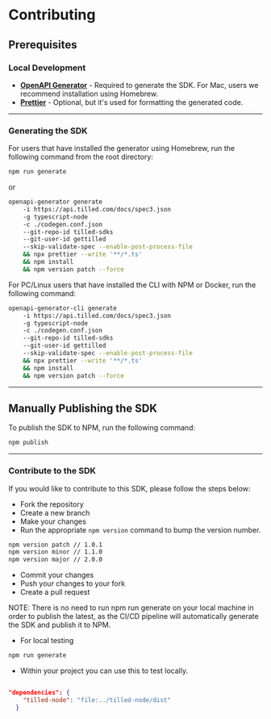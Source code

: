 # Contributing

## Prerequisites

### Local Development

- **[OpenAPI Generator](https://openapi-generator.tech/docs/installation)** - Required to generate the SDK. For Mac, users we recommend installation using Homebrew.
- **[Prettier](https://prettier.io/docs/en/install.html)** - Optional, but it's used for formatting the generated code.

---

### Generating the SDK

For users that have installed the generator using Homebrew, run the following command from the root directory:

```bash
npm run generate
```

or

```bash
openapi-generator generate
    -i https://api.tilled.com/docs/spec3.json
    -g typescript-node
    -c ./codegen.conf.json
    --git-repo-id tilled-sdks
    --git-user-id gettilled
    --skip-validate-spec --enable-post-process-file
    && npx prettier --write '**/*.ts'
    && npm install
    && npm version patch --force
```

For PC/Linux users that have installed the CLI with NPM or Docker, run the following command:

```bash
openapi-generator-cli generate
    -i https://api.tilled.com/docs/spec3.json
    -g typescript-node
    -c ./codegen.conf.json
    --git-repo-id tilled-sdks
    --git-user-id gettilled
    --skip-validate-spec --enable-post-process-file
    && npx prettier --write '**/*.ts'
    && npm install
    && npm version patch --force
```

---

## Manually Publishing the SDK

To publish the SDK to NPM, run the following command:

```bash
npm publish
```

---

### Contribute to the SDK

If you would like to contribute to this SDK, please follow the steps below:

- Fork the repository
- Create a new branch
- Make your changes
- Run the appropriate `npm version` command to bump the version number.

```bash
npm version patch // 1.0.1
npm version minor // 1.1.0
npm version major // 2.0.0
```

- Commit your changes
- Push your changes to your fork
- Create a pull request

 NOTE: There is no need to run npm run generate on your local machine in order to publish the latest, as the CI/CD pipeline will automatically generate the SDK and publish it to NPM.

- For local testing

```bash
npm run generate
```

- Within your project you can use this to test locally.

```json

"dependencies": {
    "tilled-node": "file:../tilled-node/dist"
  }

```
